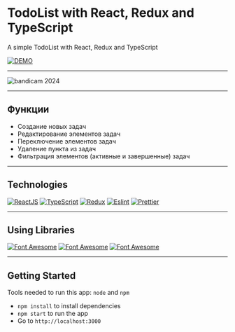 # TodoList with React, Redux and TypeScript
A simple TodoList with React, Redux and TypeScript

[![DEMO](https://img.shields.io/badge/live%20demo-0073cf?style=for-the-badge&logoColor=white)](https://joselyndrf.github.io/react-redux-typescript-todolist)

<hr>


![bandicam 2024](https://github.com/ITmTm/todo-list-app/assets/98873757/a68d7597-3340-478b-acc4-f07688f5c10c)

<hr>

## Функции
* Создание новых задач
* Редактирование элементов задач
* Переключение элементов задач
* Удаление пункта из задач
* Фильтрация элементов (активные и завершенные) задач

<hr>

## Technologies
[![ReactJS](https://img.shields.io/badge/React-20232A?style=for-the-badge&logo=react&logoColor=61DAFB)](https://reactjs.org)
[![TypeScript](https://img.shields.io/badge/TypeScript-007ACC?style=for-the-badge&logo=typescript&logoColor=white)](https://www.typescriptlang.org)
[![Redux](https://img.shields.io/badge/Redux-593D88?style=for-the-badge&logo=redux&logoColor=white)](https://redux.js.org)
[![Eslint](https://img.shields.io/badge/eslint-3A33D1?style=for-the-badge&logo=eslint&logoColor=white)](https://eslint.org)
[![Prettier](https://img.shields.io/badge/prettier-1A2C34?style=for-the-badge&logo=prettier&logoColor=F7BA3E)](https://prettier.io)

<hr>

## Using Libraries
[![Font Awesome](https://img.shields.io/badge/Font-Awesome-blue?style=for-the-badge)](https://fontawesome.com/)
[![Font Awesome](https://img.shields.io/badge/Font-Awesome_icons_free-red?style=for-the-badge)](https://fontawesome.com/search?m=free&o=r)
[![Font Awesome](https://img.shields.io/badge/BULMA-%2300D1B2?style=for-the-badge)](https://bulma.io/)

<hr>

## Getting Started
Tools needed to run this app: `node` and `npm`

- `npm install` to install dependencies
- `npm start` to run the app
- Go to `http://localhost:3000`

